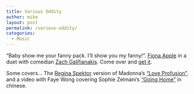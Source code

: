 ```yaml
---
title: Various Oddity
author: mike
layout: post
permalink: /various-oddity/
categories:
  - Music
---
```

&#8220;Baby show me your fanny pack. I&#8217;ll show you my fanny!&#8221;. [Fiona Apple][1] in a duet with comedian [Zach Galifianakis][2]. Come over and [get it][3].

Some covers&#8230; The [Regina Spektor][4] version of Madonna&#8217;s [&#8220;Love Profusion&#8221;][5], and a video with Faye Wong covering Sophie Zelmani&#8217;s [&#8220;Going Home&#8221;][6] in chinese.

 [1]: http://www.fiona-apple.com/
 [2]: http://www.zachgalifianakis.com/
 [3]: http://www.perezhilton.com/topics/listen_to_this/listen_to_this_come_over_and_get_it_20060625.php
 [4]: http://www.reginaspektor.com/
 [5]: http://rapidshare.de/files/29025558/Love_20Profusion_-_Jul_06__2006_23.49.36.mp3.html
 [6]: http://youtube.com/watch?v=0eOIMiRxftc